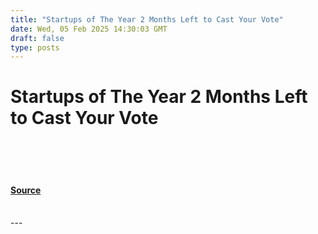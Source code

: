 ```yaml
---
title: "Startups of The Year 2 Months Left to Cast Your Vote"
date: Wed, 05 Feb 2025 14:30:03 GMT
draft: false
type: posts
---
```

# Startups of The Year 2 Months Left to Cast Your Vote

<br/>

<br/>

<br/>


#### [Source](https://hackernoon.com/startups-of-the-year-2-months-left-to-cast-your-vote?source=rss)

<br/>
---
